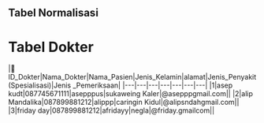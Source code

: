 ## Tabel Normalisasi

# Tabel Dokter
|🔑ID_Dokter|Nama_Dokter|Nama_Pasien|Jenis_Kelamin|alamat|Jenis_Penyakit(Spesialisasi)|Jenis
_Pemeriksaan|
|---|---|---|---|---|---|---|
|1|asep kudt|087745671111|asepppus|sukaweing Kaler|@asepppgmail.com||
|2|alip Mandalika|087899881212|alippp|caringin Kidul|@alipsndahgmail.com||
|3|friday day|087899881212|afridayy|negla|@friday.gmailcom||
